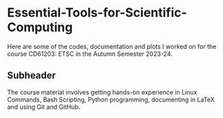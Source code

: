 # Essential-Tools-for-Scientific-Computing
Here are some of the codes, documentation and plots I worked on for the course CD61203: ETSC in the Autumn Semester 2023-24.

## Subheader
The course material involves getting hands-on experience in Linux Commands, Bash Scripting, Python programming, documenting in LaTeX and using Git and GitHub.

